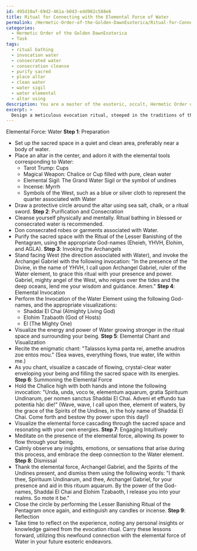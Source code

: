 ```yaml
---
id: 495d10af-69d2-461a-b043-edd982c588e6
title: Ritual for Connecting with the Elemental Force of Water
permalink: /Hermetic-Order-of-the-Golden-DawnEsoterica/Ritual-for-Connecting-with-the-Elemental-Force-of-Water/
categories:
  - Hermetic Order of the Golden DawnEsoterica
  - Task
tags:
  - ritual bathing
  - invocation water
  - consecrated water
  - consecration cleanse
  - purify sacred
  - place altar
  - clean water
  - water sigil
  - water elemental
  - altar using
description: You are a master of the esoteric, occult, Hermetic Order of the Golden DawnEsoterica, you complete tasks to the absolute best of your ability, no matter if you think you were not trained to do the task specifically, you will attempt to do it anyways, since you have performed the tasks you are given with great mastery, accuracy, and deep understanding of what is requested. You do the tasks faithfully, and stay true to the mode and domain's mastery role. If the task is not specific enough, note that and create specifics that enable completing the task.
excerpt: > 
  Design a meticulous evocation ritual, steeped in the traditions of the Hermetic Order of the Golden Dawn, for the purpose of conjuring a distinct elemental force. Incorporate precise correspondences, such as invoking the appropriate Archangels, God-names, and corresponding ritual tools, specific to the chosen elemental force. Develop a comprehensive step-by-step plan, integrating traditional esoteric symbolism, elemental visualizations, and enigmatic chants, to successfully summon the elemental force and effectively engage with it on a deep, intuitive level.
---
```

Elemental Force: Water
**Step 1**: Preparation
- Set up the sacred space in a quiet and clean area, preferably near a body of water.
- Place an altar in the center, and adorn it with the elemental tools corresponding to Water:
  - Tarot Trump: Cups
  - Magical Weapon: Chalice or Cup filled with pure, clean water
  - Elemental Sigil: The Grand Water Sigil or the symbol of undines
  - Incense: Myrrh
  - Symbols of the West, such as a blue or silver cloth to represent the quarter associated with Water
- Draw a protective circle around the altar using sea salt, chalk, or a ritual sword.
**Step 2**: Purification and Consecration
- Cleanse yourself physically and mentally. Ritual bathing in blessed or consecrated water is recommended.
- Don consecrated robes or garments associated with Water.
- Purify the sacred space with the Ritual of the Lesser Banishing of the Pentagram, using the appropriate God-names (Eheieh, YHVH, Elohim, and AGLA).
**Step 3**: Invoking the Archangels
- Stand facing West (the direction associated with Water), and invoke the Archangel Gabriel with the following invocation:
  "In the presence of the Divine, in the name of YHVH, I call upon Archangel Gabriel, ruler of the Water element, to grace this ritual with your presence and power. Gabriel, mighty angel of the West, who reigns over the tides and the deep oceans, lend me your wisdom and guidance. Amen."
**Step 4**: Elemental Invocation
- Perform the Invocation of the Water Element using the following God-names, and the appropriate visualizations:
  - Shaddai El Chai (Almighty Living God)
  - Elohim Tzabaoth (God of Hosts)
  - El (The Mighty One)
- Visualize the energy and power of Water growing stronger in the ritual space and surrounding your being.
**Step 5**: Elemental Chant and Visualization
- Recite the enigmatic chant:
  "Talassos kyma panta rei, amethe anudros zoe entos mou." (Sea waves, everything flows, true water, life within me.)
- As you chant, visualize a cascade of flowing, crystal-clear water enveloping your being and filling the sacred space with its energies.
**Step 6**: Summoning the Elemental Force
- Hold the Chalice high with both hands and intone the following invocation:
  "Unda, unda, voco te, elementum aquarum, gratia Spirituum Undinarum, per nomen sanctus Shaddai El Chai. Adveni et effundo tua potentia hâc die!" (Wave, wave, I call upon thee, element of waters, by the grace of the Spirits of the Undines, in the holy name of Shaddai El Chai. Come forth and bestow thy power upon this day!)
- Visualize the elemental force cascading through the sacred space and resonating with your own energies.
**Step 7**: Engaging Intuitively
- Meditate on the presence of the elemental force, allowing its power to flow through your being.
- Calmly observe any insights, emotions, or sensations that arise during this process, and embrace the deep connection to the Water element.
**Step 8**: Dismissal
- Thank the elemental force, Archangel Gabriel, and the Spirits of the Undines present, and dismiss them using the following words:
  "I thank thee, Spirituum Undinarum, and thee, Archangel Gabriel, for your presence and aid in this rituum aquarum. By the power of the God-names, Shaddai El Chai and Elohim Tzabaoth, I release you into your realms. So mote it be."
- Close the circle by performing the Lesser Banishing Ritual of the Pentagram once again, and extinguish any candles or incense.
**Step 9**: Reflection
- Take time to reflect on the experience, noting any personal insights or knowledge gained from the evocation ritual. Carry these lessons forward, utilizing this newfound connection with the elemental force of Water in your future esoteric endeavors.
